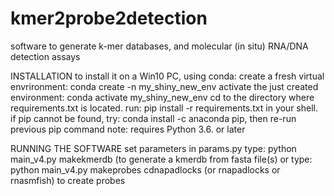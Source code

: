 # kmer2probe2detection
software to generate k-mer databases, and molecular (in situ) RNA/DNA detection assays 

INSTALLATION
to install it on a Win10 PC, using conda:
create a fresh virtual envrironment: conda create -n my_shiny_new_env 
activate the just created environment: conda activate my_shiny_new_env
cd to the directory where requirements.txt is located.
run: pip install -r requirements.txt in your shell.
if pip cannot be found, try: conda install -c anaconda pip, then re-run previous pip command
note: requires Python 3.6. or later

RUNNING THE SOFTWARE
set parameters in params.py
type: python main_v4.py makekmerdb (to generate a kmerdb from fasta file(s)
or type: python main_v4.py makeprobes cdnapadlocks (or rnapadlocks or rnasmfish) to create probes


